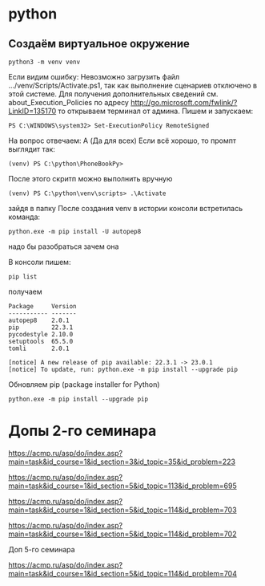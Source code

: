 # python

## Создаём виртуальное окружение
```
python3 -m venv venv
```

Если видим ошибку:
Невозможно загрузить файл .../venv/Scripts/Activate.ps1, так как выполнение сценариев отключено в этой системе. Для получения дополнительных сведений см. about_Execution_Policies по адресу http://go.microsoft.com/fwlink/?LinkID=135170
то открываем терминал от админа.
Пишем и запускаем:
```
PS C:\WINDOWS\system32> Set-ExecutionPolicy RemoteSigned
```
На вопрос отвечаем: A (Да для всех)
Если всё хорошо, то промпт выглядит так:
```
(venv) PS C:\python\PhoneBookPy>
```
После этого скритп можно выполнить вручную
```
(venv) PS C:\python\venv\scripts> .\Activate
```
зайдя в папку 
После создания venv в истории консоли встретилась команда:
```
python.exe -m pip install -U autopep8
```
надо бы разобраться зачем она

В консоли пишем:
```
pip list
```
получаем
```
Package     Version
----------- -------
autopep8    2.0.1  
pip         22.3.1 
pycodestyle 2.10.0 
setuptools  65.5.0 
tomli       2.0.1  

[notice] A new release of pip available: 22.3.1 -> 23.0.1       
[notice] To update, run: python.exe -m pip install --upgrade pip
```
Обновляем pip (package installer for Python)
```
python.exe -m pip install --upgrade pip
```
# Допы 2-го семинара

https://acmp.ru/asp/do/index.asp?main=task&id_course=1&id_section=3&id_topic=35&id_problem=223

https://acmp.ru/asp/do/index.asp?main=task&id_course=1&id_section=5&id_topic=113&id_problem=695

https://acmp.ru/asp/do/index.asp?main=task&id_course=1&id_section=5&id_topic=114&id_problem=703

https://acmp.ru/asp/do/index.asp?main=task&id_course=1&id_section=5&id_topic=114&id_problem=702

Доп 5-го семинара

https://acmp.ru/asp/do/index.asp?main=task&id_course=1&id_section=5&id_topic=114&id_problem=704

